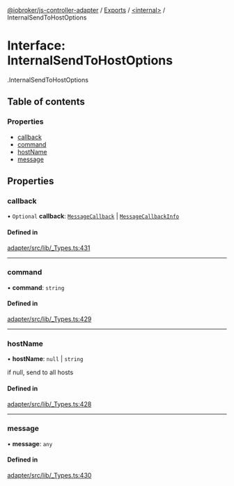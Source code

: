 [@iobroker/js-controller-adapter](../README.md) / [Exports](../modules.md) / [<internal\>](../modules/internal_.md) / InternalSendToHostOptions

# Interface: InternalSendToHostOptions

[<internal>](../modules/internal_.md).InternalSendToHostOptions

## Table of contents

### Properties

- [callback](internal_.InternalSendToHostOptions.md#callback)
- [command](internal_.InternalSendToHostOptions.md#command)
- [hostName](internal_.InternalSendToHostOptions.md#hostname)
- [message](internal_.InternalSendToHostOptions.md#message)

## Properties

### callback

• `Optional` **callback**: [`MessageCallback`](../modules/internal_.md#messagecallback) \| [`MessageCallbackInfo`](internal_.MessageCallbackInfo.md)

#### Defined in

[adapter/src/lib/_Types.ts:431](https://github.com/ioBroker/ioBroker.js-controller/blob/6de2db83/packages/adapter/src/lib/_Types.ts#L431)

___

### command

• **command**: `string`

#### Defined in

[adapter/src/lib/_Types.ts:429](https://github.com/ioBroker/ioBroker.js-controller/blob/6de2db83/packages/adapter/src/lib/_Types.ts#L429)

___

### hostName

• **hostName**: ``null`` \| `string`

if null, send to all hosts

#### Defined in

[adapter/src/lib/_Types.ts:428](https://github.com/ioBroker/ioBroker.js-controller/blob/6de2db83/packages/adapter/src/lib/_Types.ts#L428)

___

### message

• **message**: `any`

#### Defined in

[adapter/src/lib/_Types.ts:430](https://github.com/ioBroker/ioBroker.js-controller/blob/6de2db83/packages/adapter/src/lib/_Types.ts#L430)
